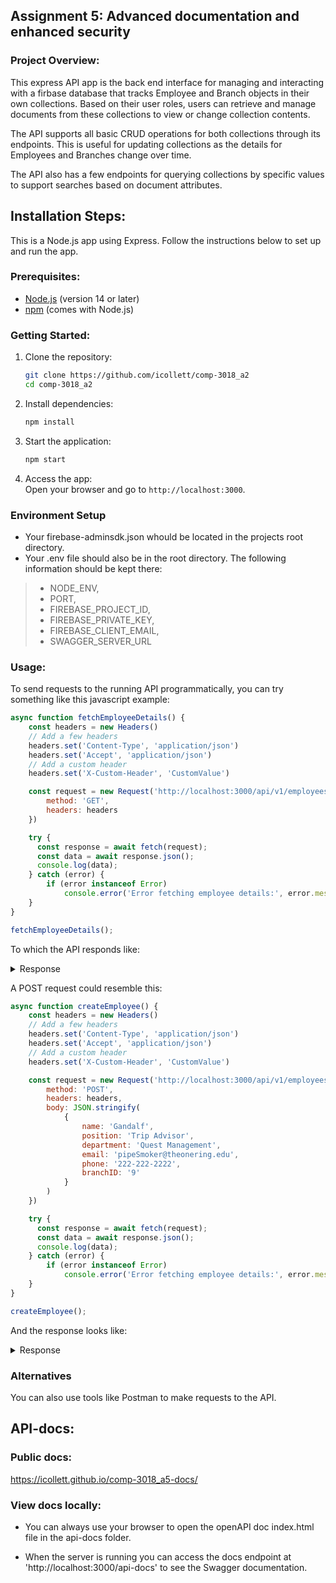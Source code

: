## Assignment 5: Advanced documentation and enhanced security

### Project Overview:
This express API app is the back end interface for managing and interacting with a firbase database that tracks Employee and Branch objects in their own collections. Based on their user roles, users can retrieve and manage documents from these collections to view or change collection contents.

The API supports all basic CRUD operations for both collections through its endpoints. This is useful for updating collections as the details for Employees and Branches change over time.

The API also has a few endpoints for querying collections by specific values to support searches based on document attributes.

## Installation Steps:
This is a Node.js app using Express. Follow the instructions below to set up and run the app.
### Prerequisites:
- [Node.js](https://nodejs.org/) (version 14 or later)
- [npm](https://www.npmjs.com/) (comes with Node.js)

### Getting Started:
1. Clone the repository:
   ```bash
   git clone https://github.com/icollett/comp-3018_a2
   cd comp-3018_a2
   ```

2. Install dependencies:
   ```bash
   npm install
   ```

3. Start the application:
   ```bash
   npm start
   ```

4. Access the app:  
   Open your browser and go to `http://localhost:3000`.

### Environment Setup
- Your firebase-adminsdk.json whould be located in the projects root directory.
- Your .env file should also be in the root directory. The following information should be kept there:
> - NODE_ENV,
> - PORT,
> - FIREBASE_PROJECT_ID,
> - FIREBASE_PRIVATE_KEY,
> - FIREBASE_CLIENT_EMAIL,
>- SWAGGER_SERVER_URL

### Usage:
To send requests to the running API programmatically, you can try something like this javascript example:
```js client
async function fetchEmployeeDetails() {
    const headers = new Headers()
    // Add a few headers
    headers.set('Content-Type', 'application/json')
    headers.set('Accept', 'application/json')
    // Add a custom header
    headers.set('X-Custom-Header', 'CustomValue')

    const request = new Request('http://localhost:3000/api/v1/employees/', {
        method: 'GET',
        headers: headers
    })

    try {
      const response = await fetch(request);
      const data = await response.json();
      console.log(data);
    } catch (error) {
        if (error instanceof Error)
            console.error('Error fetching employee details:', error.message);
    }
}

fetchEmployeeDetails();
```
To which the API responds like:
<details>
  <summary>
    Response
  </summary>

  ```json
  {
  status: 'success',
  data: [
    {
      id: '6Uc3STsgBX5JVr831NhD',
      name: 'Michael Brown',
      position: 'Teller',
      department: 'Operations',
      email: 'michael.brown@pixell-river.com',
      phone: '204-555-0187',
      branchID: '3'
    },
    {
      id: '6hS3WfE1YzyG6F5N4Yap',
      name: 'Alice Johnson',
      position: 'Branch Manager',
      department: 'Management',
      email: 'alice.johnson@pixell-river.com',
      phone: '604-555-0148',
      branchID: '1'
    },
    {
      id: 'ERtNOzLjNQ94i0UiZkAF',
      name: 'Maria Garcia',
      position: 'Loan Officer',
      department: 'Loans',
      email: 'maria.garcia@pixell-river.com',
      phone: '204-555-0193',
      branchID: '3'
    }
  ],
  message: 'Employees Retrieved'
}

```
</details>

A POST request could resemble this:

```js client
async function createEmployee() {
    const headers = new Headers()
    // Add a few headers
    headers.set('Content-Type', 'application/json')
    headers.set('Accept', 'application/json')
    // Add a custom header
    headers.set('X-Custom-Header', 'CustomValue')

    const request = new Request('http://localhost:3000/api/v1/employees/', {
        method: 'POST',
        headers: headers,
        body: JSON.stringify(
            {
                name: 'Gandalf',
                position: 'Trip Advisor',
                department: 'Quest Management',
                email: 'pipeSmoker@theonering.edu',
                phone: '222-222-2222',
                branchID: '9'
            }
        )
    })

    try {
      const response = await fetch(request);
      const data = await response.json();
      console.log(data);
    } catch (error) {
        if (error instanceof Error)
            console.error('Error fetching employee details:', error.message);
    }
}

createEmployee();
```

And the response looks like:
<details>
  <summary>
    Response
  </summary>

  ```json
  {
  status: 'success',
  data: {
    id: 'VLaUtvqMTs4FAHmDb2Jm',
    name: 'Gandalf',
    position: 'Trip Advisor',
    department: 'Quest Management',
    email: 'pipeSmoker@theonering.edu',
    phone: '222-222-2222',
    branchID: '9'
  },
  message: 'Employee created'
}

```
</details>

### Alternatives
You can also use tools like Postman to make requests to the API.

## API-docs:
### Public docs:
https://icollett.github.io/comp-3018_a5-docs/

### View docs locally:
- You can always use your browser to open the openAPI doc index.html file in the api-docs folder.

- When the server is running you can access the docs endpoint at 'http://localhost:3000/api-docs' to see the Swagger documentation.